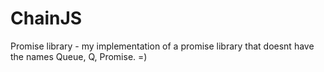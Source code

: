 ChainJS
=====

Promise library - my implementation of a promise library that doesnt have the names Queue, Q, Promise. =)
